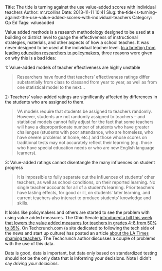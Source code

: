 Title: The tide is turning against the use value-added scores with individual teachers
Author: mr.rcollins
Date: 2013-11-11 10:41
Slug: the-tide-is-turning-against-the-use-value-added-scores-with-individual-teachers
Category: Op Ed
Tags: valueadded

Value added methods is a research methodology designed to be used at a building or district level to guage the effectiveness of instructional strategies, materials, and other aspects of how a school teaches. It was never designed to be used at the individual teacher level. [In a briefing from leading education researchers to policymakers](http://www.washingtonpost.com/blogs/answer-sheet/post/getting-teacher-evaluation-right/2011/09/15/gIQAPzs9UK_blog.html), three reasons were given on why this is a bad idea:

1: Value-added models of teacher effectiveness are highly unstable

>Researchers have found that teachers’ effectiveness ratings differ substantially from class to classand from year to year,  as well as from one statistical model to the next...

2: Teachers’ value-added ratings are significantly affected by differences in the students who are assigned to them.

>VA models require that students be assigned to teachers randomly.  However, students are not randomly assigned to teachers – and statistical models cannot fully adjust for the fact that some teachers will have a disproportionate number of students who have greater challenges (students with poor attendance, who are homeless, who have severe problems at home, etc.) and those whose scores on traditional tests may not accurately reflect their learning (e.g. those who have special education needs or who are new English language learners).

 3: Value-added ratings cannot disentangle the many influences on student progress 

>It is impossible to fully separate out the influences of students’ other teachers, as well as school conditions, on their reported learning. No single teacher accounts for all of a student’s learning. Prior teachers have lasting effects, for good or ill, on students’ later learning, and current teachers also interact to produce students’ knowledge and skills.

It looks like policymakers and others are started to see the problem with using value added measures. The Ohio Senate [introduced a bill this week that lowers the value added measures for teachers in grades 4-8 from 50% to 35%](http://www.plunderbund.com/2013/11/09/ohio-senate-introduces-bill-to-change-teacher-evaluations-again/). On Techcrunch.com (a site dedicated to following the tech side of the news and start up culture) has posted an article [about the LA Times shaming teachers](http://techcrunch.com/2013/11/10/the-la-times-trolls-innocent-teachers/). The Techcrunch author discusses a couple of problems with the use of this data.

Data is good, data is important, but data only based on standardized testing should not be the only data that is informing your decisions. Note I didn't say *driving your decisions*.